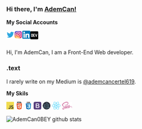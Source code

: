 ### Hi there, I'm [AdemCan!](https://tr.ademcan.cf) 

**My Social Accounts**

<a href="https://twitter.com/Can0Bey">
  <img align="left" alt="AdemCan | Twitter" width="21px" src="https://raw.githubusercontent.com/AdemCan0BEY/AdemCan0BEY/master/assets/twitter.svg" />
</a>

<a href="https://www.instagram.com/ademcancertel_/">
  <img align="left" alt="AdemCan | İnstagram" width="21px" src="image/instagram.png" />
</a>

<a href="https://www.linkedin.com/in/ademcan-certel-24aa411b2/">
  <img align="left" alt="AdemCan | Linkedin" width="21px" src="image/174857.png" />
</a>

<a href="https://dev.to/ademcan/">
  <img align="left" alt="AdemCan | İnstagram" width="21px" src="https://github.com/AdemCan0BEY/AdemCan0BEY/blob/master/image/dev-icon.svg" />
</a>

<br />
<br />

Hi, I'm AdemCan, I am a Front-End Web developer.

### .text
I rarely write on my Medium is [@ademcancertel619](https://medium.com/@ademcancertel619).<br>

**My Skils**  

<code><img height="20" src="https://raw.githubusercontent.com/github/explore/80688e429a7d4ef2fca1e82350fe8e3517d3494d/topics/javascript/javascript.png"></code>
<code><img height="20" src="https://raw.githubusercontent.com/github/explore/80688e429a7d4ef2fca1e82350fe8e3517d3494d/topics/html/html.png"></code>
<code><img height="20" src="https://raw.githubusercontent.com/github/explore/80688e429a7d4ef2fca1e82350fe8e3517d3494d/topics/css/css.png"></code> 
<code><img height="20" src="image/bootstrap.png"></code>
<code><img height="20" src="image/electronjs.png"></code> 
<code><img height="20" src="image/reactjs.png"></code> 
<code><img height="20" src="image/sass.png"></code> 




![AdemCan0BEY github stats](https://github-readme-stats.vercel.app/api?username=AdemCan0BEY&show_icons=true&theme=radical)

